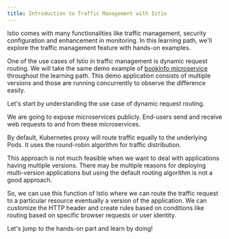 ```yaml
---
title: Introduction to Traffic Management with Istio
---
```

<!--Introduction-->

Istio comes with many functionalities like traffic management, security configuration and enhancement in monitoring. In this learning path, we'll explore the traffic management feature with hands-on examples.

One of the use cases of Istio in traffic management is dynamic request routing. We will take the same demo example of [bookinfo microservice](https://istio.io/latest/docs/examples/bookinfo/) throughout the learning path. This demo application consists of multiple versions and those are running concurrently to observe the difference easily.

Let's start by understanding the use case of dynamic request routing. 

We are going to expose microservices publicly. End-users send and receive web requests to and from these microservices. 

By default, Kubernetes proxy will route traffic equally to the underlying Pods. It uses the round-robin algorithm for traffic distribution.


This approach is not much feasible when we want to deal with applications having multiple versions. There may be multiple reasons for deploying multi-version applications but using the default routing algorithm is not a good approach.

So, we can use this function of Istio where we can route the traffic request to a particular resource eventually a version of the application. We can customize the HTTP header and create rules based on conditions like routing based on specific browser requests or user identity.

Let's jump to the hands-on part and learn by doing!